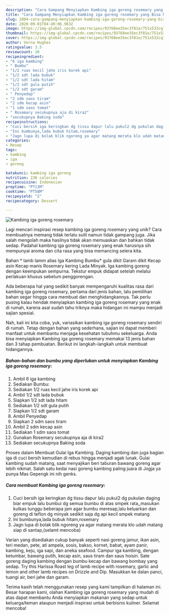 ```yaml
---
description: "Cara Gampang Menyiapkan Kambing iga goreng rosemary yang Bisa Manjain Lidah"
title: "Cara Gampang Menyiapkan Kambing iga goreng rosemary yang Bisa Manjain Lidah"
slug: 2804-cara-gampang-menyiapkan-kambing-iga-goreng-rosemary-yang-bisa-manjain-lidah
date: 2020-09-01T04:49:06.963Z
image: https://img-global.cpcdn.com/recipes/93768ee35ec3f81e/751x532cq70/kambing-iga-goreng-rosemary-foto-resep-utama.jpg
thumbnail: https://img-global.cpcdn.com/recipes/93768ee35ec3f81e/751x532cq70/kambing-iga-goreng-rosemary-foto-resep-utama.jpg
cover: https://img-global.cpcdn.com/recipes/93768ee35ec3f81e/751x532cq70/kambing-iga-goreng-rosemary-foto-resep-utama.jpg
author: Verna Hughes
ratingvalue: 3.5
reviewcount: 10
recipeingredient:
- "6 iga kambing"
- " Bumbu"
- "1/2 ruas kecil jahe iris korek api"
- "1/2 sdt lada bubuk"
- "1/2 sdt lada hitam"
- "1/2 sdt gula putih"
- "1/2 sdt garam"
- " Penyedap"
- "2 sdm saos tiram"
- "2 sdm kecap asin"
- "1 sdm saos tomat"
- " Rosemary secukupnya aja di kira2"
- "secukupnya Baking soda"
recipeinstructions:
- "Cuci bersih iga keringkan dg tissu dapur lalu pukul2 dg pukulan daging biar empuk lalu bumbui dg semua bumbu di atas smpek rata,,masukan kulkas tunggu beberapa jam agar bumbu meresap,lalu keluarkan dan goreng di teflon dg minyak sedikit saja dg api kecil smpek matang"
- "Ini bumbunya,lada bubuk hitam,rosemary"
- "Jagn lupa di bolak blik ngoreng ya agar matang merata klo udah matang siap di santap,(selamt mencoba)"
categories:
- Resep
tags:
- kambing
- iga
- goreng

katakunci: kambing iga goreng 
nutrition: 238 calories
recipecuisine: Indonesian
preptime: "PT13M"
cooktime: "PT58M"
recipeyield: "2"
recipecategory: Dessert

---
```



![Kambing iga goreng rosemary](https://img-global.cpcdn.com/recipes/93768ee35ec3f81e/751x532cq70/kambing-iga-goreng-rosemary-foto-resep-utama.jpg)

Lagi mencari inspirasi resep kambing iga goreng rosemary yang unik? Cara membuatnya memang tidak terlalu sulit namun tidak gampang juga. Jika salah mengolah maka hasilnya tidak akan memuaskan dan bahkan tidak sedap. Padahal kambing iga goreng rosemary yang enak harusnya sih mempunyai aroma dan cita rasa yang bisa memancing selera kita.

Bahan * lamb lamm alias Iga Kambing Bumbu* gula dikit Garam dikit Kecap asin Kecap manis Rosemary kering Lada Minyak. Iga kambing goreng dengan keempukan sempurna. Tekstur empuk didapat setelah melalui perlakuan khusus sebelum penggorengan.

Ada beberapa hal yang sedikit banyak mempengaruhi kualitas rasa dari kambing iga goreng rosemary, pertama dari jenis bahan, lalu pemilihan bahan segar hingga cara membuat dan menghidangkannya. Tak perlu pusing kalau hendak menyiapkan kambing iga goreng rosemary yang enak di rumah, karena asal sudah tahu triknya maka hidangan ini mampu menjadi sajian spesial.


Nah, kali ini kita coba, yuk, variasikan kambing iga goreng rosemary sendiri di rumah. Tetap dengan bahan yang sederhana, sajian ini dapat memberi manfaat untuk membantu menjaga kesehatan tubuhmu sekeluarga. Anda bisa menyiapkan Kambing iga goreng rosemary memakai 13 jenis bahan dan 3 tahap pembuatan. Berikut ini langkah-langkah untuk membuat hidangannya.

<!--inarticleads1-->

##### Bahan-bahan dan bumbu yang diperlukan untuk menyiapkan Kambing iga goreng rosemary:

1. Ambil 6 iga kambing
1. Sediakan  Bumbu:
1. Sediakan 1/2 ruas kecil jahe iris korek api
1. Ambil 1/2 sdt lada bubuk
1. Siapkan 1/2 sdt lada hitam
1. Sediakan 1/2 sdt gula putih
1. Siapkan 1/2 sdt garam
1. Ambil  Penyedap
1. Siapkan 2 sdm saos tiram
1. Ambil 2 sdm kecap asin
1. Sediakan 1 sdm saos tomat
1. Gunakan  Rosemary secukupnya aja di kira2
1. Sediakan secukupnya Baking soda


Proses dalam Membuat Gulai Iga Kambing. Daging kambing dan juga bagian iga di cuci bersih kemudian di rebus hingga menjadi agak lunak. Gulai kambing sudah matang, saat menyajikan beri taburan bawang goreng agar lebih nikmat. Salah satu kedai nasi goreng kambing paling juara di Jogja ya punya Mas Gepengk ini nih genks. 

<!--inarticleads2-->

##### Cara membuat Kambing iga goreng rosemary:

1. Cuci bersih iga keringkan dg tissu dapur lalu pukul2 dg pukulan daging biar empuk lalu bumbui dg semua bumbu di atas smpek rata,,masukan kulkas tunggu beberapa jam agar bumbu meresap,lalu keluarkan dan goreng di teflon dg minyak sedikit saja dg api kecil smpek matang
1. Ini bumbunya,lada bubuk hitam,rosemary
1. Jagn lupa di bolak blik ngoreng ya agar matang merata klo udah matang siap di santap,(selamt mencoba)


Varian yang disediakan cukup banyak seperti nasi goreng jamur, ikan asin, teri medan, pete, ati ampela, sosis, bakso, kornet, babat, ayam panir, kambing, keju, iga sapi, dan aneka seafood. Campur iga kambing, dengan ketumbar, bawang putih, kecap asin, saus tiram dan saus hoisin. Sate goreng daging kambing dengan bumbu kecap dan bawang bombay yang sedap. Try this Harissa Roast leg of lamb recipe with rosemary, garlic and lemon and other lamb recipes on Drizzle and Dip. Masukkan ke dalan panci, tuangi air, beri jahe dan garam. 

Terima kasih telah menggunakan resep yang kami tampilkan di halaman ini. Besar harapan kami, olahan Kambing iga goreng rosemary yang mudah di atas dapat membantu Anda menyiapkan makanan yang sedap untuk keluarga/teman ataupun menjadi inspirasi untuk berbisnis kuliner. Selamat mencoba!
